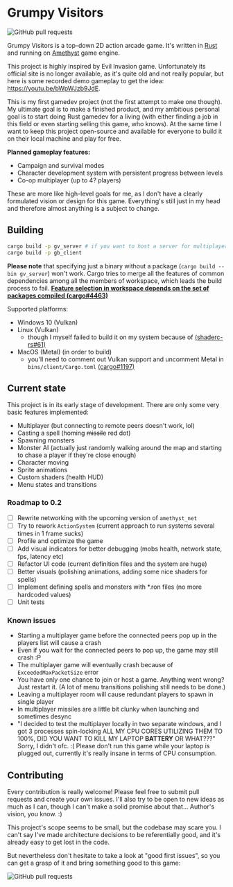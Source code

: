 # Grumpy Visitors

![GitHub pull requests](https://img.shields.io/github/issues/mvlabat/grumpy_visitors/good%20first%20issue?label=good%20first%20issues&color=7057ff)

Grumpy Visitors is a top-down 2D action arcade game.
It's written in [Rust](https://www.rust-lang.org/) and running on [Amethyst](amethyst.rs) game engine.

This project is highly inspired by Evil Invasion game. Unfortunately its official site is no longer available,
as it's quite old and not really popular, but here is some recorded demo gameplay to get the idea:
https://youtu.be/bWpWJzb9JdE.

This is my first gamedev project (not the first attempt to make one though). My ultimate goal is to make
a finished product, and my ambitious personal goal is to start doing Rust gamedev for a living
(with either finding a job in this field or even starting selling this game, who knows).
At the same time I want to keep this project open-source and available for everyone to build it on their local machine
and play for free.

**Planned gameplay features:**
- Campaign and survival modes 
- Character development system with persistent progress between levels
- Co-op multiplayer (up to 4? players)

These are more like high-level goals for me, as I don't have a clearly formulated vision or design for this game.
Everything's still just in my head and therefore almost anything is a subject to change.

## Building
```bash
cargo build -p gv_server # if you want to host a server for multiplayer
cargo build -p gb_client
```

**Please note** that specifying just a binary without a package (`cargo build --bin gv_server`) won't work.
Cargo tries to merge all the features of common dependencies among all the members of workspace,
which leads the build process to fail.
**[Feature selection in workspace depends on the set of packages compiled (cargo#4463)](https://github.com/rust-lang/cargo/issues/4463)**

Supported platforms:
- Windows 10 (Vulkan)
- Linux (Vulkan)
  - though I myself failed to build it on my system because of
  [(shaderc-rs#61)](https://github.com/google/shaderc-rs/issues/61)
- MacOS (Metal) (in order to build)
  - you'll need to comment out Vulkan support and uncomment Metal in `bins/client/Cargo.toml`
  [(cargo#1197)](https://github.com/rust-lang/cargo/issues/1197) 

## Current state
This project is in its early stage of development. There are only some very basic features implemented:
- Multiplayer (but connecting to remote peers doesn't work, lol)
- Casting a spell (homing ~~missile~~ red dot)
- Spawning monsters
- Monster AI (actually just randomly walking around the map and starting to chase a player if they're close enough)
- Character moving
- Sprite animations
- Custom shaders (health HUD)
- Menu states and transitions

### Roadmap to 0.2
- [ ] Rewrite networking with the upcoming version of `amethyst_net`
- [ ] Try to rework `ActionSystem` (current approach to run systems several times in 1 frame sucks)
- [ ] Profile and optimize the game
- [ ] Add visual indicators for better debugging (mobs health, network state, fps, latency etc)
- [ ] Refactor UI code (current definition files and the system are huge)
- [ ] Better visuals (polishing animations, adding some nice shaders for spells)
- [ ] Implement defining spells and monsters with *.ron files (no more hardcoded values)
- [ ] Unit tests

### Known issues
- Starting a multiplayer game before the connected peers pop up in the players list will cause a crash
- Even if you wait for the connected peers to pop up, the game may still crash :P
- The multiplayer game will eventually crash because of `ExceededMaxPacketSize` error
- You have only one chance to join or host a game. Anything went wrong? Just restart it.
(A lot of menu transitions polishing still needs to be done.)
- Leaving a multiplayer room will cause redundant players to spawn in single player
- In multiplayer missiles are a little bit clunky when launching and sometimes desync
- "I decided to test the multiplayer locally in two separate windows, and I got 3 processes spin-locking
ALL MY CPU CORES UTILIZING THEM TO 100%, DID YOU WANT TO KILL MY LAPTOP **BATTERY** OR WHAT???"
Sorry, I didn't ofc. :( Please don't run this game while your laptop is plugged out, currently it's really
insane in terms of CPU consumption.

## Contributing
Every contribution is really welcome! Please feel free to submit pull requests and create your own issues.
I'll also try to be open to new ideas as much as I can, though I can't make a solid promise about that...
Author's vision, you know. :)

This project's scope seems to be small, but the codebase may scare you. I can't say I've made architecture
decisions to be referentially good, and it's already easy to get lost in the code.

But nevertheless don't hesitate to take a look at "good first issues", so you can get a grasp of it and bring
something good to this game: 

![GitHub pull requests](https://img.shields.io/github/issues/mvlabat/grumpy_visitors/good%20first%20issue?label=good%20first%20issues&color=7057ff)
